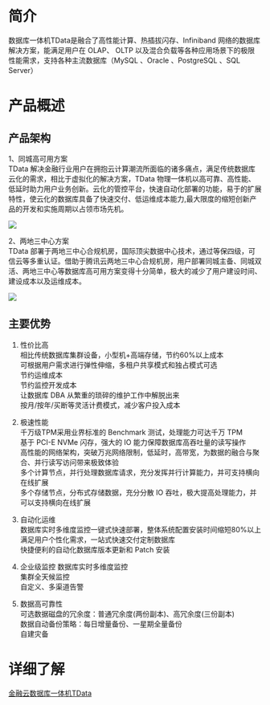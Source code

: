 # 简介
数据库一体机TData是融合了高性能计算、热插拔闪存、Infiniband 网络的数据库解决方案，能满足用户在 OLAP、 OLTP 以及混合负载等各种应用场景下的极限性能需求，支持各种主流数据库（MySQL 、Oracle 、PostgreSQL 、SQL Server）

# 产品概述
## 产品架构

1、同城高可用方案  
TData 解决金融行业用户在拥抱云计算潮流所面临的诸多痛点，满足传统数据库云化的需求，相比于虚拟化的解决方案，TData 物理一体机以高可靠、高性能、低延时助力用户业务创新。云化的管控平台，快速自动化部署的功能，易于的扩展特性，使云化的数据库具备了快速交付、低运维成本能力,最大限度的缩短创新产品的开发和实施周期以占领市场先机。  

![](https://mc.qcloudimg.com/static/img/f901590cd6980e8225d15cf9ccd9da7a/image.png)  

2、两地三中心方案  
TData 部署于两地三中心合规机房，国际顶尖数据中心技术，通过等保四级，可信云等多重认证。借助于腾讯云两地三中心合规机房，用户部署同城主备、同城双活、两地三中心等数据库高可用方案变得十分简单，极大的减少了用户建设时间、建设成本以及运维成本。  

![](https://mc.qcloudimg.com/static/img/7f2542d36cabb62bb7216fd4b488e713/image.png)

## 主要优势

1. 性价比高  
相比传统数据库集群设备，小型机+高端存储，节约60%以上成本  
可根据用户需求进行弹性伸缩，多租户共享模式和独占模式可选  
节约运维成本  
节约监控开发成本  
让数据库 DBA 从繁重的琐碎的维护工作中解脱出来  
按月/按年/买断等灵活计费模式，减少客户投入成本  

2. 极速性能  
千万级TPM采用业界标准的 Benchmark 测试，处理能力可达千万 TPM  
基于 PCI-E NVMe 闪存，强大的 IO 能力保障数据库高吞吐量的读写操作  
高性能的网络架构，突破万兆网络限制，低延时，高带宽，为数据的融合与聚合、并行读写访问带来极致体验  
多个计算节点，并行处理数据库请求，充分发挥并行计算能力，并可支持横向在线扩展  
多个存储节点，分布式存储数据，充分分散 IO 吞吐，极大提高处理能力，并可以支持横向在线扩展  

3. 自动化运维  
数据库实时多维度监控一键式快速部署，整体系统配置安装时间缩短80%以上  
满足用户个性化需求，一站式快速交付定制数据库  
快捷便利的自动化数据库版本更新和 Patch 安装  

4. 企业级监控
数据库实时多维度监控  
集群全天候监控  
自定义、多渠道告警  
 
5. 数据高可靠性  
可选数据磁盘的冗余度：普通冗余度(两份副本)、高冗余度(三份副本)  
数据自动备份策略：每日增量备份、一星期全量备份  
自建灾备  

# 详细了解
[金融云数据库一体机TData](https://www.qcloud.com/product/tdata)
